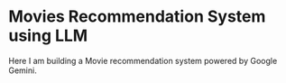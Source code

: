 # Movies Recommendation System using LLM
Here I am building a Movie recommendation system powered by Google Gemini.

